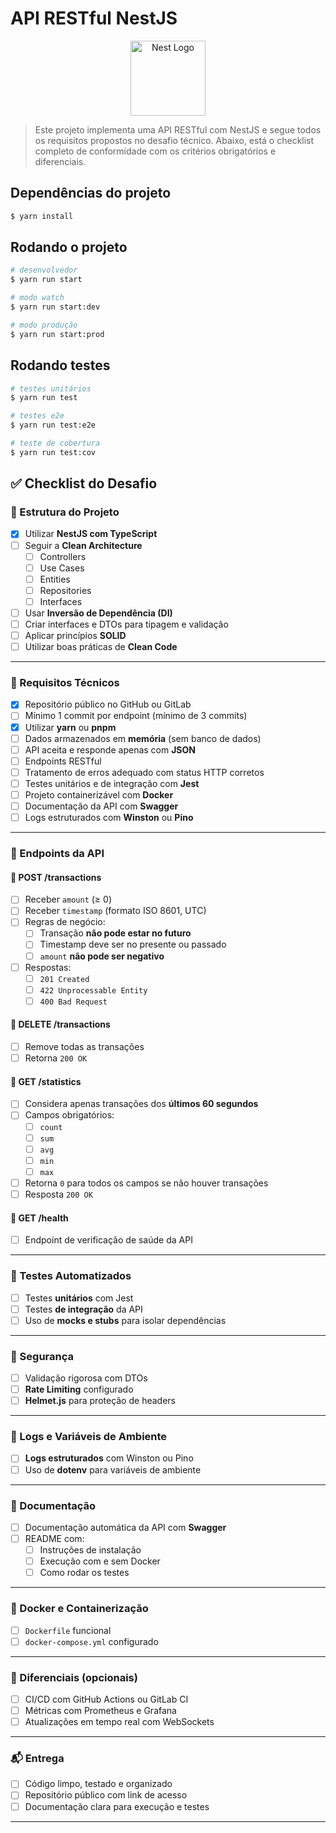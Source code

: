 # API RESTful NestJS

<p align="center">
  <a href="http://nestjs.com/" target="blank"><img src="https://nestjs.com/img/logo-small.svg" width="120" alt="Nest Logo" /></a>
</p>

> Este projeto implementa uma API RESTful com NestJS e segue todos os requisitos propostos no desafio técnico. Abaixo, está o checklist completo de conformidade com os critérios obrigatórios e diferenciais.

## Dependências do projeto

```bash
$ yarn install
```

## Rodando o projeto

```bash
# desenvolvedor
$ yarn run start

# modo watch
$ yarn run start:dev

# modo produção
$ yarn run start:prod
```

## Rodando testes

```bash
# testes unitários
$ yarn run test

# testes e2e
$ yarn run test:e2e

# teste de cobertura
$ yarn run test:cov
```

## ✅ Checklist do Desafio

### 📁 Estrutura do Projeto

- [x] Utilizar **NestJS com TypeScript**
- [ ] Seguir a **Clean Architecture**
  - [ ] Controllers
  - [ ] Use Cases
  - [ ] Entities
  - [ ] Repositories
  - [ ] Interfaces
- [ ] Usar **Inversão de Dependência (DI)**
- [ ] Criar interfaces e DTOs para tipagem e validação
- [ ] Aplicar princípios **SOLID**
- [ ] Utilizar boas práticas de **Clean Code**

---

### 🔧 Requisitos Técnicos

- [x] Repositório público no GitHub ou GitLab
- [ ] Mínimo 1 commit por endpoint (mínimo de 3 commits)
- [x] Utilizar **yarn** ou **pnpm**
- [ ] Dados armazenados em **memória** (sem banco de dados)
- [ ] API aceita e responde apenas com **JSON**
- [ ] Endpoints RESTful
- [ ] Tratamento de erros adequado com status HTTP corretos
- [ ] Testes unitários e de integração com **Jest**
- [ ] Projeto containerizável com **Docker**
- [ ] Documentação da API com **Swagger**
- [ ] Logs estruturados com **Winston** ou **Pino**

---

### 🔌 Endpoints da API

#### 🔹 POST /transactions
- [ ] Receber `amount` (≥ 0)
- [ ] Receber `timestamp` (formato ISO 8601, UTC)
- [ ] Regras de negócio:
  - [ ] Transação **não pode estar no futuro**
  - [ ] Timestamp deve ser no presente ou passado
  - [ ] `amount` **não pode ser negativo**
- [ ] Respostas:
  - [ ] `201 Created`
  - [ ] `422 Unprocessable Entity`
  - [ ] `400 Bad Request`

#### 🔹 DELETE /transactions
- [ ] Remove todas as transações
- [ ] Retorna `200 OK`

#### 🔹 GET /statistics
- [ ] Considera apenas transações dos **últimos 60 segundos**
- [ ] Campos obrigatórios:
  - [ ] `count`
  - [ ] `sum`
  - [ ] `avg`
  - [ ] `min`
  - [ ] `max`
- [ ] Retorna `0` para todos os campos se não houver transações
- [ ] Resposta `200 OK`

#### 🔹 GET /health
- [ ] Endpoint de verificação de saúde da API

---

### 🧪 Testes Automatizados

- [ ] Testes **unitários** com Jest
- [ ] Testes **de integração** da API
- [ ] Uso de **mocks e stubs** para isolar dependências

---

### 🔐 Segurança

- [ ] Validação rigorosa com DTOs
- [ ] **Rate Limiting** configurado
- [ ] **Helmet.js** para proteção de headers

---

### 📜 Logs e Variáveis de Ambiente

- [ ] **Logs estruturados** com Winston ou Pino
- [ ] Uso de **dotenv** para variáveis de ambiente

---

### 📘 Documentação

- [ ] Documentação automática da API com **Swagger**
- [ ] README com:
  - [ ] Instruções de instalação
  - [ ] Execução com e sem Docker
  - [ ] Como rodar os testes

---

### 🐳 Docker e Containerização

- [ ] `Dockerfile` funcional
- [ ] `docker-compose.yml` configurado

---

### 🌟 Diferenciais (opcionais)

- [ ] CI/CD com GitHub Actions ou GitLab CI
- [ ] Métricas com Prometheus e Grafana
- [ ] Atualizações em tempo real com WebSockets

---

### 📬 Entrega

- [ ] Código limpo, testado e organizado
- [ ] Repositório público com link de acesso
- [ ] Documentação clara para execução e testes

---